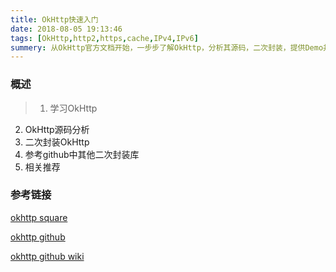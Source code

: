 ```yaml
---
title: OkHttp快速入门
date: 2018-08-05 19:13:46
tags: [OkHttp,http2,https,cache,IPv4,IPv6]
summery: 从OkHttp官方文档开始，一步步了解OkHttp，分析其源码，二次封装，提供Demo并发布到github，最终以组件的方式发布到仓库，提供gradle支持。
---
```


### 概述

>1. 学习OkHttp
2. OkHttp源码分析
3. 二次封装OkHttp
4. 参考github中其他二次封装库
5. 相关推荐


### 参考链接

[okhttp square]

[okhttp github]

[okhttp github wiki]

[okhttp github]:https://github.com/square/okhttp
[okhttp square]:http://square.github.io/okhttp/
[okhttp github wiki]:https://github.com/square/okhttp/wiki

